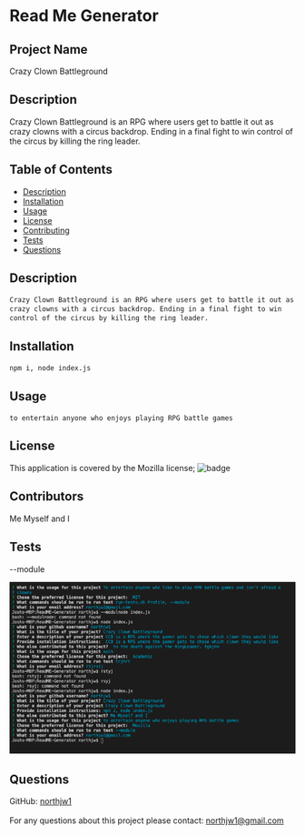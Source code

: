 <h1>Read Me Generator </h1>

   ## Project Name ##
   Crazy Clown Battleground
   <br />

##  Description  ##
Crazy Clown Battleground is an RPG where users get to battle it out as crazy clowns with a circus backdrop. Ending in a final fight to win control of the circus by killing the ring leader.
<br />


##  Table of Contents  ##

- [Description](#description)<br />
- [Installation](#installation)<br />
- [Usage](#usage)<br />
- [License](#license)<br />
- [Contributing](#contributing)<br />
- [Tests](#tests)<br />
- [Questions](#questions)<br />


## Description ##
    Crazy Clown Battleground is an RPG where users get to battle it out as crazy clowns with a circus backdrop. Ending in a final fight to win control of the circus by killing the ring leader.
## Installation ##
    npm i, node index.js
 ##  Usage ##
    to entertain anyone who enjoys playing RPG battle games
  ##  License ##
  This application is covered by the Mozilla license;
  ![badge](https://img.shields.io/badge/license-Mozilla-green)
  
  ##  Contributors ##
  Me Myself and I
 
## Tests  ##
--module 
  <br />

  ![Screenshot](terminalimage.png)

 ##  Questions  ## 
 GitHub: [northjw1](https://github.com/northjw1) <br />
<br />
 For any questions about this project please contact: northjw1@gmail.com <br /><br />

